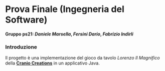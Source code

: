 # Prova Finale (Ingegneria del Software)
#### Gruppo ps21: _Daniele Marsella_, _Fersini Dario_, _Fabrizio Indirli_

### Introduzione
Il progetto è una implementazione del gioco da tavolo _Lorenzo Il Magnifico_ della [**Cranio Creations**](http://www.craniocreations.it) in un applicativo Java.

